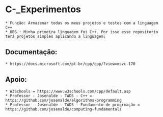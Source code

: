 # C-_Experimentos
    * Função: Armazenar todas os meus projetos e testes com a linguagem C++
    * OBS.: Minha primeira linguagem foi C++. Por isso esse repositorio terá projetos simples aplicando a linguagem;

## Documentação:
    * https://docs.microsoft.com/pt-br/cpp/cpp/?view=msvc-170

## Apoio:
    * W3Schools = https://www.w3schools.com/cpp/default.asp
    * Professor - Josenalde - TADS - C++ = https://github.com/josenalde/algorithms-programming
    * Professor - Josenalde - TADS - Fundamento de progrmação = https://github.com/josenalde/computing-fundamentals
    
